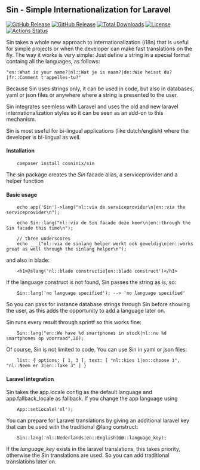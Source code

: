 ## Sin - Simple Internationalization for Laravel
[![GitHub Release](https://img.shields.io/github/v/tag/rvwoens/sin.svg?style=flat)](//packagist.org/packages/cosninix/sin)
[![GitHub Release](https://img.shields.io/packagist/v/cosninix/sin.svg?style=flat)](//packagist.org/packages/cosninix/sin)
[![Total Downloads](https://poser.pugx.org/cosninix/sin/downloads)](//packagist.org/packages/cosninix/sin)
[![License](https://poser.pugx.org/cosninix/sin/license)](//packagist.org/packages/cosninix/sin)
[![Actions Status](https://github.com/rvwoens/sin/workflows/CI/badge.svg)](https://github.com/rvwoens/sin/actions)

Sin takes a whole new approach to internationalization (i18n) that is useful for simple projects or when the developer can make fast translations on the fly.
The way it works is very simple: Just define a string in a special format containg all the languages, as follows:
```
"en::What is your name?|nl::Wat je is naam?|de::Wie heisst du?|fr::Comment t'appelles-tu?"
```

Because Sin uses strings only, it can be used in code, but also in databases, yaml or json files or anywhere where a string is presented to the user.

Sin integrates seemless with Laravel and uses the old and new laravel internationalization styles so it can be seen as an add-on to this mechanism.

Sin is most useful for bi-lingual applications (like dutch/english) where the developer is bi-lingual as well. 

#### Installation
```
    composer install cosninix/sin
```
The sin package creates the *Sin* facade alias, a serviceprovider and a helper function

#### Basic usage

```
    echo app('Sin')->lang("nl::via de serviceprovider\n|en::via the serviceprovider\n");

    echo Sin::lang("nl::via de Sin facade deze keer\n|en::through the Sin facade this time\n");
    
    // three underscores
    echo ___("nl::via de sinlang helper werkt ook geweldig\n|en::works great as well through the sinlang helper\n");
```
and also in blade:
```
    <h1>@slang('nl::blade constructie|en::blade construct')</h1>
```

If the language construct is not found, Sin passes the string as is, so:
```
    Sin::lang('no language specified'); --> 'no language specified'
```
So you can pass for instance database strings through Sin before showing the user, as this adds the opportunity to add a language later on.

Sin runs every result through sprintf so this works fine:
```
    Sin::lang("en::We have %d smartphones in stock|nl::nu %d smartphones op voorraad",20); 
```
Of course, Sin is not limited to code. You can use Sin in yaml or json files:
```
    list: { options: [ 1, 3 ], text: [ "nl::kies 1|en::choose 1", "nl::Neem er 3|en::Take 3" ] }
```

#### Laravel integration
Sin takes the app.locale config as the default language and app.fallback_locale as fallback. If you change the app language using 
```
    App::setLocale('nl');
```
You can prepare for Laravel translations by giving an additional laravel key that can be used with the traditional @lang construct:
```
    Sin::lang('nl::Nederlands|en::English|@@::language_key);
```
If the *language_key* exists in the laravel translations, this takes priority, otherwise the Sin translations are used. So you can add traditional translations later on.



